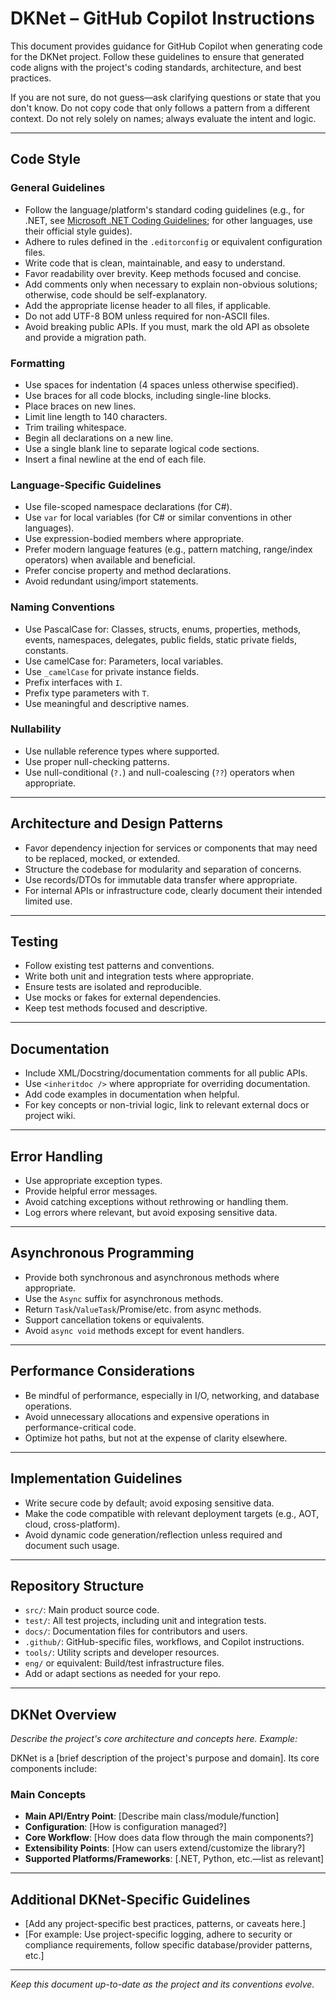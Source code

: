 # DKNet – GitHub Copilot Instructions

This document provides guidance for GitHub Copilot when generating code for the DKNet project. Follow these guidelines to ensure that generated code aligns with the project's coding standards, architecture, and best practices.

If you are not sure, do not guess—ask clarifying questions or state that you don't know. Do not copy code that only follows a pattern from a different context. Do not rely solely on names; always evaluate the intent and logic.

---

## Code Style

### General Guidelines

- Follow the language/platform's standard coding guidelines (e.g., for .NET, see [Microsoft .NET Coding Guidelines](https://github.com/dotnet/runtime/blob/main/docs/coding-guidelines/coding-style.md); for other languages, use their official style guides).
- Adhere to rules defined in the `.editorconfig` or equivalent configuration files.
- Write code that is clean, maintainable, and easy to understand.
- Favor readability over brevity. Keep methods focused and concise.
- Add comments only when necessary to explain non-obvious solutions; otherwise, code should be self-explanatory.
- Add the appropriate license header to all files, if applicable.
- Do not add UTF-8 BOM unless required for non-ASCII files.
- Avoid breaking public APIs. If you must, mark the old API as obsolete and provide a migration path.

### Formatting

- Use spaces for indentation (4 spaces unless otherwise specified).
- Use braces for all code blocks, including single-line blocks.
- Place braces on new lines.
- Limit line length to 140 characters.
- Trim trailing whitespace.
- Begin all declarations on a new line.
- Use a single blank line to separate logical code sections.
- Insert a final newline at the end of each file.

### Language-Specific Guidelines

- Use file-scoped namespace declarations (for C#).
- Use `var` for local variables (for C# or similar conventions in other languages).
- Use expression-bodied members where appropriate.
- Prefer modern language features (e.g., pattern matching, range/index operators) when available and beneficial.
- Prefer concise property and method declarations.
- Avoid redundant using/import statements.

### Naming Conventions

- Use PascalCase for: Classes, structs, enums, properties, methods, events, namespaces, delegates, public fields, static private fields, constants.
- Use camelCase for: Parameters, local variables.
- Use `_camelCase` for private instance fields.
- Prefix interfaces with `I`.
- Prefix type parameters with `T`.
- Use meaningful and descriptive names.

### Nullability

- Use nullable reference types where supported.
- Use proper null-checking patterns.
- Use null-conditional (`?.`) and null-coalescing (`??`) operators when appropriate.

---

## Architecture and Design Patterns

- Favor dependency injection for services or components that may need to be replaced, mocked, or extended.
- Structure the codebase for modularity and separation of concerns.
- Use records/DTOs for immutable data transfer where appropriate.
- For internal APIs or infrastructure code, clearly document their intended limited use.

---

## Testing

- Follow existing test patterns and conventions.
- Write both unit and integration tests where appropriate.
- Ensure tests are isolated and reproducible.
- Use mocks or fakes for external dependencies.
- Keep test methods focused and descriptive.

---

## Documentation

- Include XML/Docstring/documentation comments for all public APIs.
- Use `<inheritdoc />` where appropriate for overriding documentation.
- Add code examples in documentation when helpful.
- For key concepts or non-trivial logic, link to relevant external docs or project wiki.

---

## Error Handling

- Use appropriate exception types.
- Provide helpful error messages.
- Avoid catching exceptions without rethrowing or handling them.
- Log errors where relevant, but avoid exposing sensitive data.

---

## Asynchronous Programming

- Provide both synchronous and asynchronous methods where appropriate.
- Use the `Async` suffix for asynchronous methods.
- Return `Task`/`ValueTask`/Promise/etc. from async methods.
- Support cancellation tokens or equivalents.
- Avoid `async void` methods except for event handlers.

---

## Performance Considerations

- Be mindful of performance, especially in I/O, networking, and database operations.
- Avoid unnecessary allocations and expensive operations in performance-critical code.
- Optimize hot paths, but not at the expense of clarity elsewhere.

---

## Implementation Guidelines

- Write secure code by default; avoid exposing sensitive data.
- Make the code compatible with relevant deployment targets (e.g., AOT, cloud, cross-platform).
- Avoid dynamic code generation/reflection unless required and document such usage.

---

## Repository Structure

- `src/`: Main product source code.
- `test/`: All test projects, including unit and integration tests.
- `docs/`: Documentation files for contributors and users.
- `.github/`: GitHub-specific files, workflows, and Copilot instructions.
- `tools/`: Utility scripts and developer resources.
- `eng/` or equivalent: Build/test infrastructure files.
- Add or adapt sections as needed for your repo.

---

## DKNet Overview

_Describe the project's core architecture and concepts here. Example:_

DKNet is a [brief description of the project's purpose and domain]. Its core components include:

### Main Concepts

- **Main API/Entry Point**: [Describe main class/module/function]
- **Configuration**: [How is configuration managed?]
- **Core Workflow**: [How does data flow through the main components?]
- **Extensibility Points**: [How can users extend/customize the library?]
- **Supported Platforms/Frameworks**: [.NET, Python, etc.—list as relevant]

---

## Additional DKNet-Specific Guidelines

- [Add any project-specific best practices, patterns, or caveats here.]
- [For example: Use project-specific logging, adhere to security or compliance requirements, follow specific database/provider patterns, etc.]

---

_Keep this document up-to-date as the project and its conventions evolve._